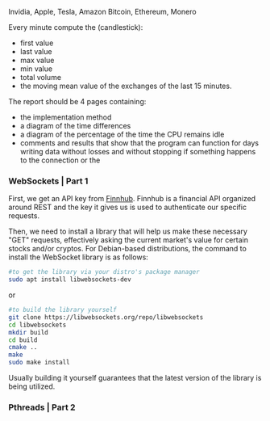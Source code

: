 Invidia, Apple, Tesla, Amazon
Bitcoin, Ethereum, Monero

Every minute compute the (candlestick):
- first value
- last value
- max value
- min value
- total volume
- the moving mean value of the exchanges of the last 15 minutes.

The report should be 4 pages containing:
- the implementation method
- a diagram of the time differences
- a diagram of the percentage of the time the CPU remains idle 
- comments and results that show that the program can function for days writing data without losses and without stopping if something happens to the connection or the 

### WebSockets | Part 1
First, we get an API key from [Finnhub](https://finnhub.io). Finnhub is a financial API organized around REST and the key it gives us is used to authenticate our specific requests.

Then, we need to install a library that will help us make these necessary "GET" requests, effectively asking the current market's value for certain stocks and/or cryptos.
For Debian-based distributions, the command to install the WebSocket library is as follows:
```bash
#to get the library via your distro's package manager
sudo apt install libwebsockets-dev
```
or
```bash
#to build the library yourself
git clone https://libwebsockets.org/repo/libwebsockets
cd libwebsockets
mkdir build
cd build
cmake ..
make
sudo make install
```
Usually building it yourself guarantees that the latest version of the library is being utilized.
### Pthreads | Part 2